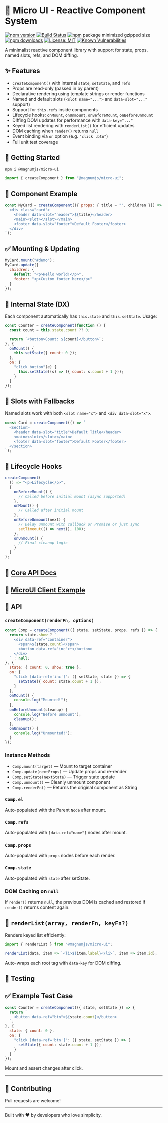 # 🧩 Micro UI - Reactive Component System
[![npm version](https://img.shields.io/npm/v/@magnumjs/micro-ui.svg)](https://www.npmjs.com/package/@magnumjs/micro-ui)
[![Build Status](https://github.com/magnumjs/micro-ui/actions/workflows/ci.yml/badge.svg)](https://github.com/magnumjs/micro-ui/actions)
![npm package minimized gzipped size](https://img.shields.io/bundlejs/size/%40magnumjs%2Fmicro-ui)
[![npm downloads](https://img.shields.io/npm/dw/@magnumjs/micro-ui)](https://www.npmjs.com/package/@magnumjs/micro-ui)
[![License: MIT](https://img.shields.io/badge/License-MIT-yellow.svg)](LICENSE)
[![Known Vulnerabilities](https://snyk.io/test/npm/@magnumjs/micro-ui/badge.svg)](https://snyk.io/test/npm/@magnumjs/micro-ui)

A minimalist reactive component library with support for state, props, named slots, refs, and DOM diffing.

## ✨ Features

- `createComponent()` with internal `state`, `setState`, and `refs`
- Props are read-only (passed in by parent)
- Declarative rendering using template strings or render functions
- Named and default slots (`<slot name="...">` and `data-slot="..."` support)
- Support for `this.refs` inside components
- Lifecycle hooks: `onMount`, `onUnmount`, `onBeforeMount`, `onBeforeUnmount`
- Diffing DOM updates for performance with `data-key="..."`
- Keyed list rendering with `renderList()` for efficient updates
- DOM caching when `render()` returns `null`
- Event binding via `on` option (e.g. `"click .btn"`)
- Full unit test coverage

## 🚀 Getting Started

```bash
npm i @magnumjs/micro-ui
```

```js
import { createComponent } from "@magnumjs/micro-ui";
```

## 🧬 Component Example

```js
const MyCard = createComponent(({ props: { title = "", children }}) => `
  <div class="card">
    <header data-slot="header">${title}</header>
    <main><slot></slot></main>
    <footer data-slot="footer">Default Footer</footer>
  </div>
`);
```

## ✅ Mounting & Updating

```js
MyCard.mount("#demo");
MyCard.update({
  children: {
    default: "<p>Hello world!</p>",
    footer: "<p>Custom footer here</p>"
  }
});
```

## 🔁 Internal State (DX)

Each component automatically has `this.state` and `this.setState`. Usage:

```js
const Counter = createComponent(function () {
  const count = this.state.count ?? 0;

  return `<button>Count: ${count}</button>`;
}, {
  onMount() {
    this.setState({ count: 0 });
  },
  on: {
    "click button"(e) {
      this.setState((s) => ({ count: s.count + 1 }));
    }
  }
});
```

## 🔌 Slots with Fallbacks

Named slots work with both `<slot name="x">` and `<div data-slot="x">`.

```js
const Card = createComponent(() => `
  <section>
    <header data-slot="title">Default Title</header>
    <main><slot></slot></main>
    <footer data-slot="footer">Default Footer</footer>
  </section>
`);
```
## 🔁 Lifecycle Hooks

```js
createComponent(
  () => "<p>Lifecycle</p>",
  {
    onBeforeMount() {
      // Called before initial mount (async supported)
    },
    onMount() {
      // Called after initial mount
    },
    onBeforeUnmount(next) {
      // Delay unmount with callback or Promise or just sync
      setTimeout(() => next(), 100);
    },
    onUnmount() {
      // Final cleanup logic
    }
  }
);
```
## 📖 [Core API Docs](./README-API.md)

## 🧩 [MicroUI Client Example](https://github.com/magnumjs/micro-ui-client)

## 🧱 API

### `createComponent(renderFn, options)`

```js
const Comp = createComponent(({ state, setState, props, refs }) => {
  return state.show ? `
    <div data-ref="container">
      <span>${state.count}</span>
      <button data-ref="inc">+</button>
    </div>
  ` : null;
}, {
  state: { count: 0, show: true },
  on: {
    "click [data-ref='inc']": ({ setState, state }) => {
      setState({ count: state.count + 1 });
    }
  },
  onMount() {
    console.log("Mounted!");
  },
  onBeforeUnmount(cleanup) {
    console.log("Before unmount");
    cleanup();
  },
  onUnmount() {
    console.log("Unmounted!");
  }
});
```

### Instance Methods

- `Comp.mount(target)` — Mount to target container
- `Comp.update(nextProps)` — Update props and re-render
- `Comp.setState(nextState)` — Trigger state update
- `Comp.unmount()` — Cleanly unmount component
- `Comp.renderFn()` — Returns the original component as String

### `Comp.el`
Auto-populated with the Parent `Node` after mount.
### `Comp.refs`
Auto-populated with `[data-ref="name"]` nodes after mount.
### `Comp.props`
Auto-populated with `props` nodes before each render.
### `Comp.state`
Auto-populated with `state` after setState.

### DOM Caching on `null`
If `render()` returns `null`, the previous DOM is cached and restored if `render()` returns content again.

## 🔁 `renderList(array, renderFn, keyFn?)`

Renders keyed list efficiently:

```js
import { renderList } from "@magnumjs/micro-ui";

renderList(data, item => `<li>${item.label}</li>`, item => item.id);
```

Auto-wraps each root tag with `data-key` for DOM diffing.

## 🧪 Testing


## ✅ Example Test Case

```js
const Counter = createComponent(({ state, setState }) => {
  return `
    <button data-ref="btn">${state.count}</button>
  `;
}, {
  state: { count: 0 },
  on: {
    "click [data-ref='btn']": ({ state, setState }) => {
      setState({ count: state.count + 1 });
    }
  }
});
```

Mount and assert changes after click.

---

## 🤝 Contributing

Pull requests are welcome!

---

Built with ❤️ by developers who love simplicity.
